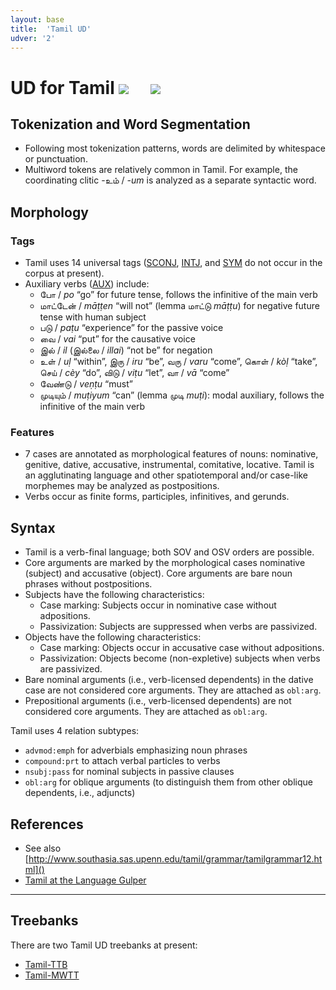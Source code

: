 ```yaml
---
layout: base
title:  'Tamil UD'
udver: '2'
---
```


# UD for Tamil <span class="flagspan"><img class="flag" src="../../flags/svg/IN.svg" /></span> <span class="flagspan" style="padding-left:1em"><img class="flag" src="../../flags/svg/LK.svg" /></span>

## Tokenization and Word Segmentation

* Following most tokenization patterns, words are delimited by whitespace or punctuation.
* Multiword tokens are relatively common in Tamil. For example, the coordinating clitic -உம் / _-um_ is analyzed as a separate syntactic word.

## Morphology

### Tags

* Tamil uses 14 universal tags ([SCONJ](), [INTJ](), and [SYM]() do not occur in the corpus at present).
* Auxiliary verbs ([AUX]()) include:
  * போ / _po_ “go” for future tense, follows the infinitive of the main verb
  * மாட்டேன் / _māṭṭen_ “will not” (lemma மாட்டு _māṭṭu_) for negative future tense with human subject
  * படு / _paṭu_ “experience” for the passive voice
  * வை / _vai_ “put” for the causative voice
  * இல் / _il_ (இல்லை / _illai_) “not be” for negation
  * உள் / _uḷ_ “within”, இரு / _iru_ “be”, வரு / _varu_ “come”, கொள் / _kòḷ_ “take”, செய் / _cèy_ “do”, விடு / _viṭu_ “let”, வா / _vā_ “come”
  * வேண்டு / _veṇṭu_ “must”
  * முடியும் / _muṭiyum_ “can” (lemma முடி _muṭi_): modal auxiliary, follows the infinitive of the main verb

### Features

* 7 cases are annotated as morphological features of nouns: nominative, genitive, dative, accusative, instrumental, comitative, locative. Tamil is an agglutinating language and other spatiotemporal and/or case-like morphemes may be analyzed as postpositions.
* Verbs occur as finite forms, participles, infinitives, and gerunds.

## Syntax

* Tamil is a verb-final language; both SOV and OSV orders are possible.
* Core arguments are marked by the morphological cases nominative (subject) and accusative (object).
  Core arguments are bare noun phrases without postpositions.
* Subjects have the following characteristics:
  * Case marking: Subjects occur in nominative case without adpositions.
  * Passivization: Subjects are suppressed when verbs are passivized.
* Objects have the following characteristics:
  * Case marking: Objects occur in accusative case without adpositions.
  * Passivization: Objects become (non-expletive) subjects when verbs are passivized.
* Bare nominal arguments (i.e., verb-licensed dependents) in the dative case are not considered core arguments. They are attached as `obl:arg`.
* Prepositional arguments (i.e., verb-licensed dependents) are not considered core arguments. They are attached as `obl:arg`.

Tamil uses 4 relation subtypes:
* `advmod:emph` for adverbials emphasizing noun phrases
* `compound:prt` to attach verbal particles to verbs
* `nsubj:pass` for nominal subjects in passive clauses
* `obl:arg` for oblique arguments (to distinguish them from other oblique dependents, i.e., adjuncts)

## References

* See also [http://www.southasia.sas.upenn.edu/tamil/grammar/tamilgrammar12.html]()
* [Tamil at the Language Gulper](http://www.languagesgulper.com/eng/Tamil.html)

---

## Treebanks

There are two Tamil UD treebanks at present:

  * [Tamil-TTB](../treebanks/ta_ttb/index.html)
  * [Tamil-MWTT](../treebanks/ta_mwtt/index.html)
